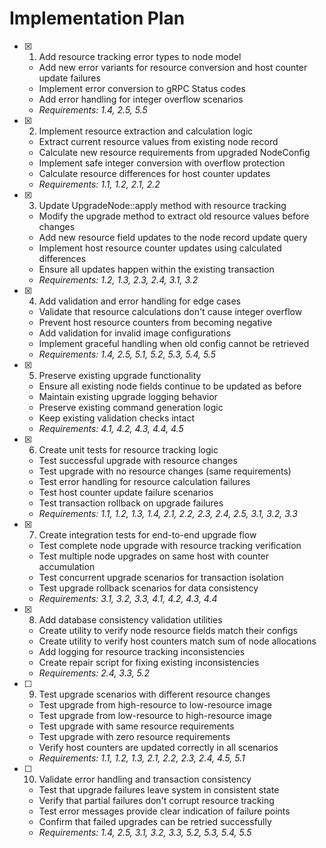 # Implementation Plan

- [x] 1. Add resource tracking error types to node model

  - Add new error variants for resource conversion and host counter update failures
  - Implement error conversion to gRPC Status codes
  - Add error handling for integer overflow scenarios
  - _Requirements: 1.4, 2.5, 5.5_

- [x] 2. Implement resource extraction and calculation logic

  - Extract current resource values from existing node record
  - Calculate new resource requirements from upgraded NodeConfig
  - Implement safe integer conversion with overflow protection
  - Calculate resource differences for host counter updates
  - _Requirements: 1.1, 1.2, 2.1, 2.2_

- [x] 3. Update UpgradeNode::apply method with resource tracking

  - Modify the upgrade method to extract old resource values before changes
  - Add new resource field updates to the node record update query
  - Implement host resource counter updates using calculated differences
  - Ensure all updates happen within the existing transaction
  - _Requirements: 1.2, 1.3, 2.3, 2.4, 3.1, 3.2_

- [x] 4. Add validation and error handling for edge cases

  - Validate that resource calculations don't cause integer overflow
  - Prevent host resource counters from becoming negative
  - Add validation for invalid image configurations
  - Implement graceful handling when old config cannot be retrieved
  - _Requirements: 1.4, 2.5, 5.1, 5.2, 5.3, 5.4, 5.5_

- [x] 5. Preserve existing upgrade functionality

  - Ensure all existing node fields continue to be updated as before
  - Maintain existing upgrade logging behavior
  - Preserve existing command generation logic
  - Keep existing validation checks intact
  - _Requirements: 4.1, 4.2, 4.3, 4.4, 4.5_

- [x] 6. Create unit tests for resource tracking logic

  - Test successful upgrade with resource changes
  - Test upgrade with no resource changes (same requirements)
  - Test error handling for resource calculation failures
  - Test host counter update failure scenarios
  - Test transaction rollback on upgrade failures
  - _Requirements: 1.1, 1.2, 1.3, 1.4, 2.1, 2.2, 2.3, 2.4, 2.5, 3.1, 3.2, 3.3_

- [x] 7. Create integration tests for end-to-end upgrade flow

  - Test complete node upgrade with resource tracking verification
  - Test multiple node upgrades on same host with counter accumulation
  - Test concurrent upgrade scenarios for transaction isolation
  - Test upgrade rollback scenarios for data consistency
  - _Requirements: 3.1, 3.2, 3.3, 4.1, 4.2, 4.3, 4.4_

- [x] 8. Add database consistency validation utilities

  - Create utility to verify node resource fields match their configs
  - Create utility to verify host counters match sum of node allocations
  - Add logging for resource tracking inconsistencies
  - Create repair script for fixing existing inconsistencies
  - _Requirements: 2.4, 3.3, 5.2_

- [ ] 9. Test upgrade scenarios with different resource changes

  - Test upgrade from high-resource to low-resource image
  - Test upgrade from low-resource to high-resource image
  - Test upgrade with same resource requirements
  - Test upgrade with zero resource requirements
  - Verify host counters are updated correctly in all scenarios
  - _Requirements: 1.1, 1.2, 1.3, 2.1, 2.2, 2.3, 2.4, 4.5, 5.1_

- [ ] 10. Validate error handling and transaction consistency
  - Test that upgrade failures leave system in consistent state
  - Verify that partial failures don't corrupt resource tracking
  - Test error messages provide clear indication of failure points
  - Confirm that failed upgrades can be retried successfully
  - _Requirements: 1.4, 2.5, 3.1, 3.2, 3.3, 5.2, 5.3, 5.4, 5.5_
